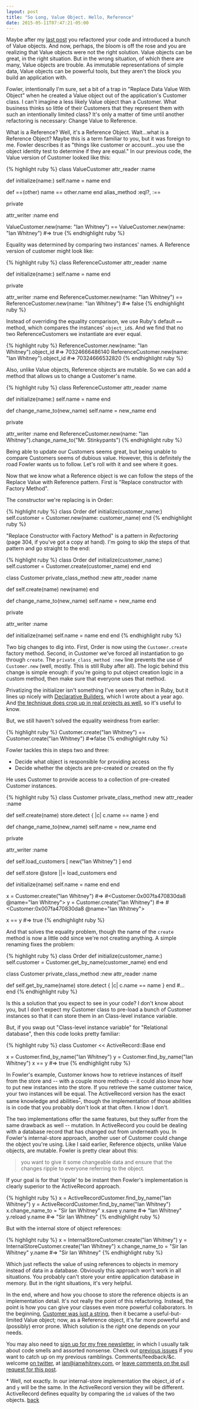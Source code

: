 ```yaml
---
layout: post
title: "So Long, Value Object. Hello, Reference"
date: 2015-05-11T07:47:21-05:00
---
```


Maybe after my [last post](http://designisrefactoring.com/2015/04/26/organizing-data-replace-data-value-with-object/) you refactored your code and introduced a bunch of Value objects. And now, perhaps, the bloom is off the rose and you are realizing that Value objects were not the right solution. Value objects can be great, in the right situation. But in the wrong situation, of which there are many, Value objects are trouble. As immutable representations of simple data, Value objects can be powerful tools, but they aren't the block you build an application with.

<!--break-->

Fowler, intentionally I'm sure, set a bit of a trap in "Replace Data Value With Object" when he created a Value object out of the application's Customer class. I can't imagine a less likely Value object than a Customer. What business thinks so little of their Customers that they represent them with such an intentionally limited class? It's only a matter of time until another refactoring is necessary: Change Value to Reference.

What is a Reference? Well, it's a Reference Object. Wait...what is a Reference Object? Maybe this is a term familiar to you, but it was foreign to me. Fowler describes it as "things like customer or account...you use the object identity test to determine if they are equal." In our previous code, the Value version of Customer looked like this:

{% highlight ruby %}
class ValueCustomer
  attr_reader :name

  def initialize(name:)
    self.name = name
  end

  def ==(other)
    name == other.name
  end
  alias_method :eql?, :==

  private

  attr_writer :name
end

ValueCustomer.new(name: "Ian Whitney") == ValueCustomer.new(name: "Ian Whitney")
#=> true
{% endhighlight ruby %}

Equality was determined by comparing two instances' names. A Reference version of customer might look like:

{% highlight ruby %}
class ReferenceCustomer
  attr_reader :name

  def initialize(name:)
    self.name = name
  end

  private

  attr_writer :name
end
ReferenceCustomer.new(name: "Ian Whitney") == ReferenceCustomer.new(name: "Ian Whitney")
#=> false
{% endhighlight ruby %}

Instead of overriding the equality comparison, we use Ruby's default `==` method, which compares the instances' `object_id`s. And we find that no two ReferenceCustomers we instantiate are ever equal.

{% highlight ruby %}
ReferenceCustomer.new(name: "Ian Whitney").object_id
#=> 70324666486140
ReferenceCustomer.new(name: "Ian Whitney").object_id
#=> 70324666532820
{% endhighlight ruby %}

Also, unlike Value objects, Reference objects are mutable. So we can add a method that allows us to change a Customer's name.

{% highlight ruby %}
class ReferenceCustomer
  attr_reader :name

  def initialize(name:)
    self.name = name
  end

  def change_name_to(new_name)
    self.name = new_name
  end

  private

  attr_writer :name
end
ReferenceCustomer.new(name: "Ian Whitney").change_name_to("Mr. Stinkypants")
{% endhighlight ruby %}

Being able to update our Customers seems great, but being unable to compare Customers seems of dubious value. However, this is definitely the road Fowler wants us to follow. Let's roll with it and see where it goes.

Now that we know what a Reference object is we can follow the steps of the Replace Value with Reference pattern. First is "Replace constructor with Factory Method".

The constructor we're replacing is in Order:

{% highlight ruby %}
class Order
  def initialize(customer_name:)
    self.customer = Customer.new(name: customer_name)
  end
{% endhighlight ruby %}

"Replace Constructor with Factory Method" is a pattern in _Refactoring_ (page 304, if you've got a copy at hand). I'm going to skip the steps of that pattern and go straight to the end:

{% highlight ruby %}
class Order
  def initialize(customer_name:)
    self.customer = Customer.create(customer_name)
  end
end

class Customer
  private_class_method :new
  attr_reader :name

  def self.create(name)
    new(name)
  end

  def change_name_to(new_name)
    self.name = new_name
  end

  private

  attr_writer :name

  def initialize(name)
    self.name = name
  end
end
{% endhighlight ruby %}

Two big changes to dig into. First, Order is now using the `Customer.create` factory method. Second, in Customer we've forced all instantiation to go through `create`. The `private_class_method :new` line prevents the use of `Customer.new` (well, mostly. This is still Ruby after all). The logic behind this change is simple enough: if you're going to put object creation logic in a custom method, then make sure that everyone uses that method.

Privatizing the initializer isn't something I've seen very often in Ruby, but it lines up nicely with [Declarative Builders](http://programming.ianwhitney.com/blog/2014/04/13/4-simple-rules-and-declarative-builders/), which I wrote about a year ago. And [the technique does crop up in real projects as well](https://github.com/rails/rails/blob/9e84c0096f2c8ec27cf354ac2817cc49cbbcb783/actionmailer/lib/action_mailer/base.rb#L439), so it's useful to know.

But, we still haven't solved the equality weirdness from earlier:

{% highlight ruby %}
Customer.create("Ian Whitney") == Customer.create("Ian Whitney")
#=>false
{% endhighlight ruby %}

Fowler tackles this in steps two and three:

- Decide what object is responsible for providing access
- Decide whether the objects are pre-created or created on the fly

He uses Customer to provide access to a collection of pre-created Customer instances.

{% highlight ruby %}
class Customer
  private_class_method :new
  attr_reader :name

  def self.create(name)
    store.detect { |c| c.name == name }
  end

  def change_name_to(new_name)
    self.name = new_name
  end

  private

  attr_writer :name

  def self.load_customers
    [
      new("Ian Whitney")
    ]
  end

  def self.store
    @store ||= load_customers
  end

  def initialize(name)
    self.name = name
  end
end

x = Customer.create("Ian Whitney")
#=> #<Customer:0x007fa470830da8 @name="Ian Whitney">
y = Customer.create("Ian Whitney")
#=> #<Customer:0x007fa470830da8 @name="Ian Whitney">

x == y
#=> true
{% endhighlight ruby %}

And that solves the equality problem, though the name of the `create` method is now a little odd since we're not creating anything. A simple renaming fixes the problem:

{% highlight ruby %}
class Order
  def initialize(customer_name:)
    self.customer = Customer.get_by_name(customer_name)
  end
end

class Customer
  private_class_method :new
  attr_reader :name

  def self.get_by_name(name)
    store.detect { |c| c.name == name }
  end
  #...
end
{% endhighlight ruby %}

Is this a solution that you expect to see in your code? I don't know about you, but I don't expect my Customer class to pre-load a bunch of Customer instances so that it can store them in an Class-level instance variable.

But, if you swap out "Class-level instance variable" for "Relational database", then this code looks pretty familiar:

{% highlight ruby %}
class Customer << ActiveRecord::Base
end

x = Customer.find_by_name("Ian Whitney")
y = Customer.find_by_name("Ian Whitney")
x == y
#=> true
{% endhighlight ruby %}

In Fowler's example, Customer knows how to retrieve instances of itself from the store and -- with a couple more methods -- it could also know how to put new instances into the store. If you retrieve the same customer twice, your two instances will be equal. The ActiveRecord version has the exact same knowledge and abilities<sup>[\*](#fn1)</sup><a name='fn1_return'></a>, though the implementation of those abilities is in code that you probably don't look at that often. I know I don't.

The two implementations offer the same features, but they suffer from the same drawback as well -- mutation. In ActiveRecord you could be dealing with a database record that has changed out from underneath you. In Fowler's internal-store approach, another user of Customer could change the object you're using. Like I said earlier, Reference objects, unlike Value objects, are mutable. Fowler is pretty clear about this:

> you want to give it some changeable data and ensure that the changes ripple to everyone referring to the object.

If your goal is for that 'ripple' to be instant then Fowler's implementation is clearly superior to the ActiveRecord approach.

{% highlight ruby %}
x = ActiveRecordCustomer.find_by_name("Ian Whitney")
y = ActiveRecordCustomer.find_by_name("Ian Whitney")
x.change_name_to = "Sir Ian Whitney"
x.save
y.name
#=> "Ian Whitney"
y.reload
y.name
#=> "Sir Ian Whitney"
{% endhighlight ruby %}

But with the internal store of object references:

{% highlight ruby %}
x = InternalStoreCustomer.create("Ian Whitney")
y = InternalStoreCustomer.create("Ian Whitney")
x.change_name_to = "Sir Ian Whitney"
y.name
#=> "Sir Ian Whitney"
{% endhighlight ruby %}

Which just reflects the value of using references to objects in memory instead of data in a database. Obviously this approach won't work in all situations. You probably can't store your entire application database in memory. But in the right situations, it's very helpful.

In the end, where and how you choose to store the reference objects is an implementation detail. It's not really the point of this refactoring. Instead, the point is how you can give your classes even more powerful collaborators. In the beginning, [Customer was just a string](http://designisrefactoring.com/2015/04/26/organizing-data-replace-data-value-with-object/), then it became a useful-but-limited Value object; now, as a Reference object, it's far more powerful and (possibly) error prone. Which solution is the _right_ one depends on your needs.

You may also need to [sign up for my free newsletter](http://tinyletter.com/ianwhitney/), in which I usually talk about code smells and assorted nonsense. Check out [previous issues](http://tinyletter.com/ianwhitney/archive) if you want to catch up on my previous ramblings. Comments/feedback/&c. welcome [on twitter](https://twitter.com/iwhitney/), at ian@ianwhitney.com, or [leave comments on the pull request for this post](https://github.com/IanWhitney/designisrefactoring/pull/3).

<a name='fn1'>\*</a> Well, not exactly. In our internal-store implementation the object_id of `x` and `y` will be the same. In the ActiveRecord version they will be different. ActiveRecord defines equality by comparing the `id` values of the two objects. [back](#fn1_return)
